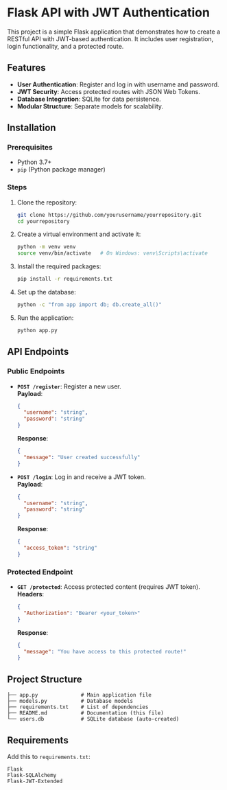 
# Flask API with JWT Authentication

This project is a simple Flask application that demonstrates how to create a RESTful API with JWT-based authentication. It includes user registration, login functionality, and a protected route.

## Features
- **User Authentication**: Register and log in with username and password.
- **JWT Security**: Access protected routes with JSON Web Tokens.
- **Database Integration**: SQLite for data persistence.
- **Modular Structure**: Separate models for scalability.

## Installation
### Prerequisites
- Python 3.7+
- `pip` (Python package manager)

### Steps
1. Clone the repository:
   ```bash
   git clone https://github.com/yourusername/yourrepository.git
   cd yourrepository
   ```

2. Create a virtual environment and activate it:
   ```bash
   python -m venv venv
   source venv/bin/activate   # On Windows: venv\Scripts\activate
   ```

3. Install the required packages:
   ```bash
   pip install -r requirements.txt
   ```

4. Set up the database:
   ```bash
   python -c "from app import db; db.create_all()"
   ```

5. Run the application:
   ```bash
   python app.py
   ```

## API Endpoints
### Public Endpoints
- **`POST /register`**: Register a new user.  
  **Payload**:
  ```json
  {
    "username": "string",
    "password": "string"
  }
  ```
  **Response**:
  ```json
  {
    "message": "User created successfully"
  }
  ```

- **`POST /login`**: Log in and receive a JWT token.  
  **Payload**:
  ```json
  {
    "username": "string",
    "password": "string"
  }
  ```
  **Response**:
  ```json
  {
    "access_token": "string"
  }
  ```

### Protected Endpoint
- **`GET /protected`**: Access protected content (requires JWT token).  
  **Headers**:
  ```json
  {
    "Authorization": "Bearer <your_token>"
  }
  ```
  **Response**:
  ```json
  {
    "message": "You have access to this protected route!"
  }
  ```

## Project Structure
```
├── app.py              # Main application file
├── models.py           # Database models
├── requirements.txt    # List of dependencies
├── README.md           # Documentation (this file)
└── users.db            # SQLite database (auto-created)
```

## Requirements
Add this to `requirements.txt`:
```plaintext
Flask
Flask-SQLAlchemy
Flask-JWT-Extended
```


